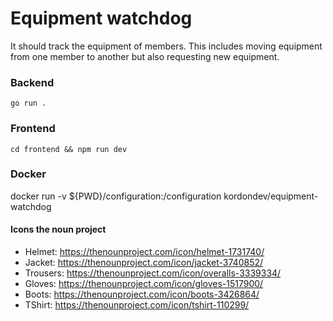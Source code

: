 # Equipment watchdog

It should track the equipment of members. This includes moving equipment from one member to another but also requesting new equipment.

### Backend

`go run .`


### Frontend

`cd frontend && npm run dev`

### Docker
docker run -v ${PWD}/configuration:/configuration kordondev/equipment-watchdog

#### Icons the noun project

- Helmet: https://thenounproject.com/icon/helmet-1731740/
- Jacket: https://thenounproject.com/icon/jacket-3740852/
- Trousers: https://thenounproject.com/icon/overalls-3339334/
- Gloves: https://thenounproject.com/icon/gloves-1517900/
- Boots: https://thenounproject.com/icon/boots-3426864/
- TShirt: https://thenounproject.com/icon/tshirt-110299/
